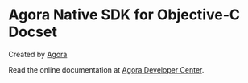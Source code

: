 Agora Native SDK for Objective-C Docset
========================================
Created by [Agora](https://www.agora.io)

Read the online documentation at [Agora Developer Center](https://docs.agora.io).
